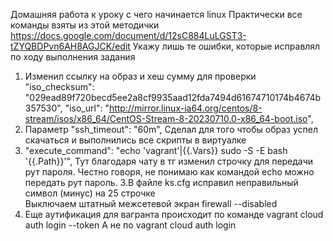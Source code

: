 Домашняя работа к уроку с чего начинается linux
Практически все команды взяты из этой методички https://docs.google.com/document/d/12sC884LuLGST3-tZYQBDPvn6AH8AGJCK/edit
Укажу лишь те ошибки, которые исправлял по ходу выполнения задания 
1. Изменил ссылку на образ и хеш сумму для проверки 
"iso_checksum": "029ead89f720becd5ee2a8cf9935aad12fda7494d61674710174b4674b357530",
"iso_url": "http://mirror.linux-ia64.org/centos/8-stream/isos/x86_64/CentOS-Stream-8-20230710.0-x86_64-boot.iso",
2. Параметр "ssh_timeout": "60m",
Сделал для того чтобы образ успел скачаться и выполнились все скрипты в виртуалке
3. "execute_command": "echo 'vagrant'|{{.Vars}} sudo -S -E bash '{{.Path}}'",
Тут благодаря чату в тг изменил строчку для передачи рут пароля. Честно говоря, не понимаю как командой echo можно передать рут пароль.
3.В файле ks.cfg исправил неправильный символ (минус) на 25 строчке   
Выключаем штатный межсетевой экран
firewall --disabled
4. Еще аутификация для вагранта происходит по команде vagrant cloud auth login --token
А не по vagrant cloud auth login





